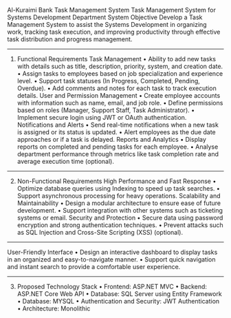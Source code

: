 Al-Kuraimi Bank Task Management System
  Task Management System for Systems Development Department
System Objective
Develop a Task Management System to assist the Systems Development in organizing work, tracking task execution, and improving productivity through effective task distribution and progress management.
________________________________________
1. Functional Requirements
Task Management
•	Ability to add new tasks with details such as title, description, priority, system, and creation date.
•	Assign tasks to employees based on job specialization and experience level.
•	Support task statuses (In Progress, Completed, Pending, Overdue).
•	Add comments and notes for each task to track execution details.
User and Permission Management
•	Create employee accounts with information such as name, email, and job role.
•	Define permissions based on roles (Manager, Support Staff, Task Administrator).
•	Implement secure login using JWT or OAuth authentication.
Notifications and Alerts
•	Send real-time notifications when a new task is assigned or its status is updated.
•	Alert employees as the due date approaches or if a task is delayed.
Reports and Analytics
•	Display reports on completed and pending tasks for each employee.
•	Analyse department performance through metrics like task completion rate and average execution time (optional).
________________________________________
2. Non-Functional Requirements
High Performance and Fast Response
•	Optimize database queries using Indexing to speed up task searches.
•	Support asynchronous processing for heavy operations.
Scalability and Maintainability
•	Design a modular architecture to ensure ease of future development.
•	Support integration with other systems such as ticketing systems or email.
Security and Protection
•	Secure data using password encryption and strong authentication techniques.
•	Prevent attacks such as SQL Injection and Cross-Site Scripting (XSS) (optional).
________________________________________
User-Friendly Interface
•	Design an interactive dashboard to display tasks in an organized and easy-to-navigate manner.
•	Support quick navigation and instant search to provide a comfortable user experience.
________________________________________
3. Proposed Technology Stack
•	Frontend: ASP.NET MVC
•	Backend: ASP.NET Core Web API
•	Database: SQL Server using Entity Framework
•	Database: MYSQL
•	Authentication and Security: JWT Authentication
•	Architecture: Monolithic

 
